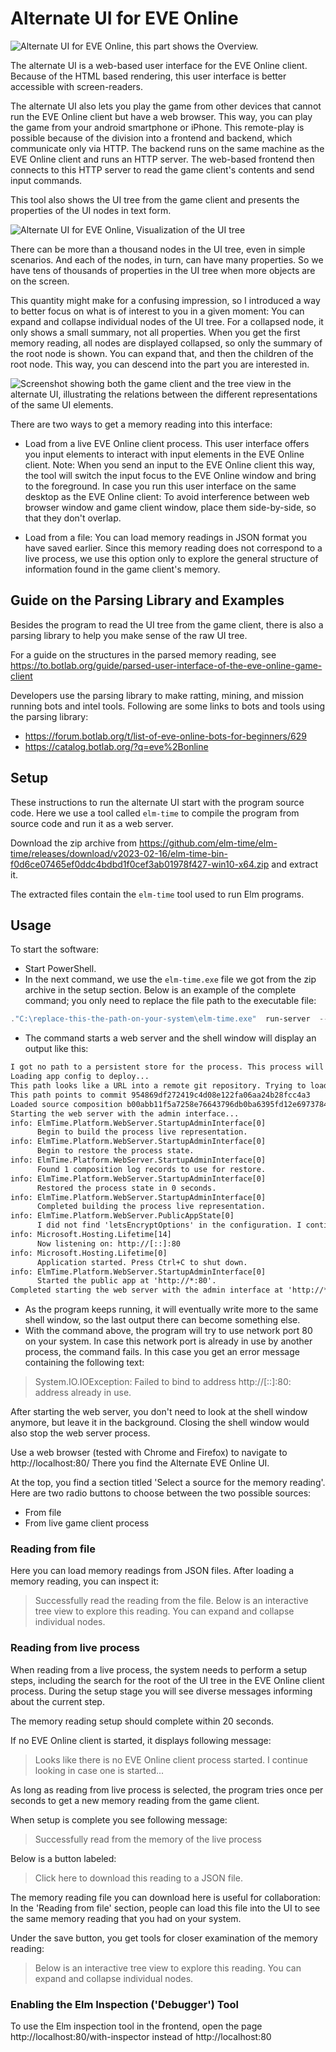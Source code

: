 # Alternate UI for EVE Online

![Alternate UI for EVE Online, this part shows the Overview.](./../../guide/image/2020-01-30.eve-online-overview-alternate-ui-and-game-client.png)

The alternate UI is a web-based user interface for the EVE Online client. Because of the HTML based rendering, this user interface is better accessible with screen-readers.

The alternate UI also lets you play the game from other devices that cannot run the EVE Online client but have a web browser. This way, you can play the game from your android smartphone or iPhone. This remote-play is possible because of the division into a frontend and backend, which communicate only via HTTP. The backend runs on the same machine as the EVE Online client and runs an HTTP server. The web-based frontend then connects to this HTTP server to read the game client's contents and send input commands.

This tool also shows the UI tree from the game client and presents the properties of the UI nodes in text form.

![Alternate UI for EVE Online, Visualization of the UI tree](./../../guide/image/2020-07-12-visualize-ui-tree.png)

There can be more than a thousand nodes in the UI tree, even in simple scenarios. And each of the nodes, in turn, can have many properties. So we have tens of thousands of properties in the UI tree when more objects are on the screen.

This quantity might make for a confusing impression, so I introduced a way to better focus on what is of interest to you in a given moment: You can expand and collapse individual nodes of the UI tree. For a collapsed node, it only shows a small summary, not all properties. When you get the first memory reading, all nodes are displayed collapsed, so only the summary of the root node is shown. You can expand that, and then the children of the root node. This way, you can descend into the part you are interested in.

![Screenshot showing both the game client and the tree view in the alternate UI, illustrating the relations between the different representations of the same UI elements.](./../../guide/image/2020-03-11-eve-online-parsed-user-interface-inventory-inspect.png)

There are two ways to get a memory reading into this interface:

+ Load from a live EVE Online client process. This user interface offers you input elements to interact with input elements in the EVE Online client. Note: When you send an input to the EVE Online client this way, the tool will switch the input focus to the EVE Online window and bring to the foreground. In case you run this user interface on the same desktop as the EVE Online client: To avoid interference between web browser window and game client window, place them side-by-side, so that they don't overlap.

+ Load from a file: You can load memory readings in JSON format you have saved earlier. Since this memory reading does not correspond to a live process, we use this option only to explore the general structure of information found in the game client's memory.

## Guide on the Parsing Library and Examples

Besides the program to read the UI tree from the game client, there is also a parsing library to help you make sense of the raw UI tree.

For a guide on the structures in the parsed memory reading, see https://to.botlab.org/guide/parsed-user-interface-of-the-eve-online-game-client

Developers use the parsing library to make ratting, mining, and mission running bots and intel tools. Following are some links to bots and tools using the parsing library:

+ https://forum.botlab.org/t/list-of-eve-online-bots-for-beginners/629
+ https://catalog.botlab.org/?q=eve%2Bonline

## Setup

These instructions to run the alternate UI start with the program source code. Here we use a tool called `elm-time` to compile the program from source code and run it as a web server.

Download the zip archive from https://github.com/elm-time/elm-time/releases/download/v2023-02-16/elm-time-bin-f0d6ce07465ef0ddc4bdbd1f0cef3ab01978f427-win10-x64.zip and extract it.

The extracted files contain the `elm-time` tool used to run Elm programs.

## Usage

To start the software:

+ Start PowerShell.
+ In the next command, we use the `elm-time.exe` file we got from the zip archive in the setup section. Below is an example of the complete command; you only need to replace the file path to the executable file:

```PowerShell
."C:\replace-this-the-path-on-your-system\elm-time.exe"  run-server  --public-urls="http://*:80"  --deploy=https://github.com/Arcitectus/Sanderling/tree/954869df272419c4d08e122fa06aa24b28fcc4a3/implement/alternate-ui/source
```

+ The command starts a web server and the shell window will display an output like this:

```txt
I got no path to a persistent store for the process. This process will not be persisted!
Loading app config to deploy...
This path looks like a URL into a remote git repository. Trying to load from there...
This path points to commit 954869df272419c4d08e122fa06aa24b28fcc4a3
Loaded source composition b00abb11f5a7258e76643796db0ba6395fd12e6973784013fe2f3b21b5579d71 from 'https://github.com/Arcitectus/Sanderling/tree/954869df272419c4d08e122fa06aa24b28fcc4a3/implement/alternate-ui/source'.
Starting the web server with the admin interface...
info: ElmTime.Platform.WebServer.StartupAdminInterface[0]
      Begin to build the process live representation.
info: ElmTime.Platform.WebServer.StartupAdminInterface[0]
      Begin to restore the process state.
info: ElmTime.Platform.WebServer.StartupAdminInterface[0]
      Found 1 composition log records to use for restore.
info: ElmTime.Platform.WebServer.StartupAdminInterface[0]
      Restored the process state in 0 seconds.
info: ElmTime.Platform.WebServer.StartupAdminInterface[0]
      Completed building the process live representation.
info: ElmTime.Platform.WebServer.PublicAppState[0]
      I did not find 'letsEncryptOptions' in the configuration. I continue without Let's Encrypt.
info: Microsoft.Hosting.Lifetime[14]
      Now listening on: http://[::]:80
info: Microsoft.Hosting.Lifetime[0]
      Application started. Press Ctrl+C to shut down.
info: ElmTime.Platform.WebServer.StartupAdminInterface[0]
      Started the public app at 'http://*:80'.
Completed starting the web server with the admin interface at 'http://*:4000'.
```

+ As the program keeps running, it will eventually write more to the same shell window, so the last output there can become something else.
+ With the command above, the program will try to use network port 80 on your system. In case this network port is already in use by another process, the command fails. In this case you get an error message containing the following text:

> System.IO.IOException: Failed to bind to address http://[::]:80: address already in use.

After starting the web server, you don't need to look at the shell window anymore, but leave it in the background. Closing the shell window would also stop the web server process.

Use a web browser (tested with Chrome and Firefox) to navigate to http://localhost:80/
There you find the Alternate EVE Online UI.

At the top, you find a section titled 'Select a source for the memory reading'. Here are two radio buttons to choose between the two possible sources:

+ From file
+ From live game client process

### Reading from file

Here you can load memory readings from JSON files.
After loading a memory reading, you can inspect it:

> Successfully read the reading from the file. Below is an interactive tree view to explore this reading. You can expand and collapse individual nodes.

### Reading from live process

When reading from a live process, the system needs to perform a setup steps, including the search for the root of the UI tree in the EVE Online client process. During the setup stage you will see diverse messages informing about the current step.

The memory reading setup should complete within 20 seconds. 

If no EVE Online client is started, it displays following message:

> Looks like there is no EVE Online client process started. I continue looking in case one is started...

As long as reading from live process is selected, the program tries once per seconds to get a new memory reading from the game client.

When setup is complete you see following message:

> Successfully read from the memory of the live process

Below is a button labeled:

> Click here to download this reading to a JSON file.

The memory reading file you can download here is useful for collaboration: In the 'Reading from file' section, people can load this file into the UI to see the same memory reading that you had on your system. 

Under the save button, you get tools for closer examination of the memory reading:

> Below is an interactive tree view to explore this reading. You can expand and collapse individual nodes.

### Enabling the Elm Inspection ('Debugger') Tool

To use the Elm inspection tool in the frontend, open the page http://localhost:80/with-inspector instead of http://localhost:80
